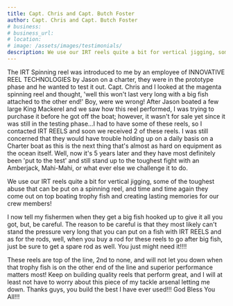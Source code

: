 ```yaml
---
title: Capt. Chris and Capt. Butch Foster
author: Capt. Chris and Capt. Butch Foster
# business: 
# business_url: 
# location: 
# image: /assets/images/testimonials/
description: We use our IRT reels quite a bit for vertical jigging, some of the toughest abuse that can be put on a spinning reel
---
```


The IRT Spinning reel was introduced to me by an employee of INNOVATIVE REEL TECHNOLOGIES by Jason on a charter, they were in the prototype phase and he wanted to test it out. Capt. Chris and I looked at the magenta spinning reel and thought, 'well this won't last very long with a big fish attached to the other end!' Boy, were we wrong! After Jason boated a few large King Mackerel and we saw how this reel performed, I was trying to purchase it before he got off the boat; however, it wasn't for sale yet since it was still in the testing phase...I had to have some of these reels, so I contacted IRT REELS and soon we received 2 of these reels. I was still concerned that they would have trouble holding up on a daily basis on a Charter boat as this is the next thing that's almost as hard on equipment as the ocean itself. Well, now it's 5 years later and they have most definitely been 'put to the test' and still stand up to the toughest fight with an Amberjack, Mahi-Mahi, or what ever else we challenge it to do.
            
We use our IRT reels quite a bit for vertical jigging, some of the toughest abuse that can be put on a spinning reel, and time and time again they come out on top boating trophy fish and creating lasting memories for our crew members!

I now tell my fishermen when they get a big fish hooked up to give it all you got, but, be careful. The reason to be careful is that they most likely can't stand the pressure very long that you can put on a fish with IRT REELS and as for the rods, well, when you buy a rod for these reels to go after big fish, just be sure to get a spare rod as well. You just might need it!!!!

These reels are top of the line, 2nd to none, and will not let you down when that trophy fish is on the other end of the line and superior performance matters most! Keep on building quality reels that perform great, and I will at least not have to worry about this piece of my tackle arsenal letting me down. Thanks guys, you build the best I have ever used!!! God Bless You All!!!